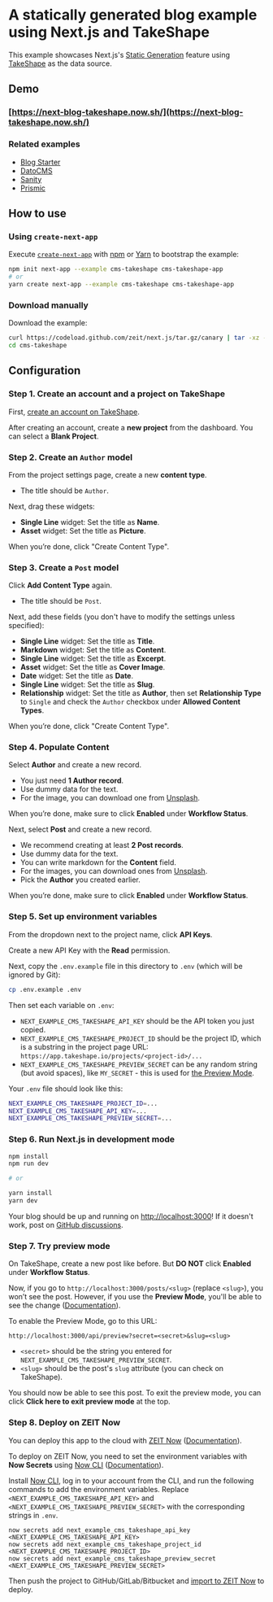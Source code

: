 # A statically generated blog example using Next.js and TakeShape

This example showcases Next.js's [Static Generation](https://nextjs.org/docs/basic-features/pages) feature using [TakeShape](https://www.takeshape.io/) as the data source.

## Demo

### [https://next-blog-takeshape.now.sh/](https://next-blog-takeshape.now.sh/)

### Related examples

- [Blog Starter](/examples/blog-starter)
- [DatoCMS](/examples/cms-datocms)
- [Sanity](/examples/cms-sanity)
- [Prismic](/examples/cms-prismic)

## How to use

### Using `create-next-app`

Execute [`create-next-app`](https://github.com/zeit/next.js/tree/canary/packages/create-next-app) with [npm](https://docs.npmjs.com/cli/init) or [Yarn](https://yarnpkg.com/lang/en/docs/cli/create/) to bootstrap the example:

```bash
npm init next-app --example cms-takeshape cms-takeshape-app
# or
yarn create next-app --example cms-takeshape cms-takeshape-app
```

### Download manually

Download the example:

```bash
curl https://codeload.github.com/zeit/next.js/tar.gz/canary | tar -xz --strip=2 next.js-canary/examples/cms-takeshape
cd cms-takeshape
```

## Configuration

### Step 1. Create an account and a project on TakeShape

First, [create an account on TakeShape](https://www.takeshape.io/).

After creating an account, create a **new project** from the dashboard. You can select a **Blank Project**.

### Step 2. Create an `Author` model

From the project settings page, create a new **content type**.

- The title should be `Author`.

Next, drag these widgets:

- **Single Line** widget: Set the title as **Name**.
- **Asset** widget: Set the title as **Picture**.

When you’re done, click "Create Content Type".

### Step 3. Create a `Post` model

Click **Add Content Type** again.

- The title should be `Post`.

Next, add these fields (you don't have to modify the settings unless specified):

- **Single Line** widget: Set the title as **Title**.
- **Markdown** widget: Set the title as **Content**.
- **Single Line** widget: Set the title as **Excerpt**.
- **Asset** widget: Set the title as **Cover Image**.
- **Date** widget: Set the title as **Date**.
- **Single Line** widget: Set the title as **Slug**.
- **Relationship** widget: Set the title as **Author**, then set **Relationship Type** to `Single` and check the `Author` checkbox under **Allowed Content Types**.

When you’re done, click "Create Content Type".

### Step 4. Populate Content

Select **Author** and create a new record.

- You just need **1 Author record**.
- Use dummy data for the text.
- For the image, you can download one from [Unsplash](https://unsplash.com/).

When you’re done, make sure to click **Enabled** under **Workflow Status**.

Next, select **Post** and create a new record.

- We recommend creating at least **2 Post records**.
- Use dummy data for the text.
- You can write markdown for the **Content** field.
- For the images, you can download ones from [Unsplash](https://unsplash.com/).
- Pick the **Author** you created earlier.

When you’re done, make sure to click **Enabled** under **Workflow Status**.

### Step 5. Set up environment variables

From the dropdown next to the project name, click **API Keys**.

Create a new API Key with the **Read** permission.

Next, copy the `.env.example` file in this directory to `.env` (which will be ignored by Git):

```bash
cp .env.example .env
```

Then set each variable on `.env`:

- `NEXT_EXAMPLE_CMS_TAKESHAPE_API_KEY` should be the API token you just copied.
- `NEXT_EXAMPLE_CMS_TAKESHAPE_PROJECT_ID` should be the project ID, which is a substring in the project page URL: `https://app.takeshape.io/projects/<project-id>/...`
- `NEXT_EXAMPLE_CMS_TAKESHAPE_PREVIEW_SECRET` can be any random string (but avoid spaces), like `MY_SECRET` - this is used for [the Preview Mode](https://nextjs.org/docs/advanced-features/preview-mode).

Your `.env` file should look like this:

```bash
NEXT_EXAMPLE_CMS_TAKESHAPE_PROJECT_ID=...
NEXT_EXAMPLE_CMS_TAKESHAPE_API_KEY=...
NEXT_EXAMPLE_CMS_TAKESHAPE_PREVIEW_SECRET=...
```

### Step 6. Run Next.js in development mode

```bash
npm install
npm run dev

# or

yarn install
yarn dev
```

Your blog should be up and running on [http://localhost:3000](http://localhost:3000)! If it doesn't work, post on [GitHub discussions](https://github.com/zeit/next.js/discussions).

### Step 7. Try preview mode

On TakeShape, create a new post like before. But **DO NOT** click **Enabled** under **Workflow Status**.

Now, if you go to `http://localhost:3000/posts/<slug>` (replace `<slug>`), you won’t see the post. However, if you use the **Preview Mode**, you'll be able to see the change ([Documentation](/docs/advanced-features/preview-mode.md)).

To enable the Preview Mode, go to this URL:

```
http://localhost:3000/api/preview?secret=<secret>&slug=<slug>
```

- `<secret>` should be the string you entered for `NEXT_EXAMPLE_CMS_TAKESHAPE_PREVIEW_SECRET`.
- `<slug>` should be the post's `slug` attribute (you can check on TakeShape).

You should now be able to see this post. To exit the preview mode, you can click **Click here to exit preview mode** at the top.

### Step 8. Deploy on ZEIT Now

You can deploy this app to the cloud with [ZEIT Now](https://vercel.com/import?filter=next.js&utm_source=github&utm_medium=readme&utm_campaign=next-example) ([Documentation](https://nextjs.org/docs/deployment)).

To deploy on ZEIT Now, you need to set the environment variables with **Now Secrets** using [Now CLI](https://vercel.com/download) ([Documentation](https://vercel.com/docs/now-cli#commands/secrets)).

Install [Now CLI](https://vercel.com/download), log in to your account from the CLI, and run the following commands to add the environment variables. Replace `<NEXT_EXAMPLE_CMS_TAKESHAPE_API_KEY>` and `<NEXT_EXAMPLE_CMS_TAKESHAPE_PREVIEW_SECRET>` with the corresponding strings in `.env`.

```
now secrets add next_example_cms_takeshape_api_key <NEXT_EXAMPLE_CMS_TAKESHAPE_API_KEY>
now secrets add next_example_cms_takeshape_project_id <NEXT_EXAMPLE_CMS_TAKESHAPE_PROJECT_ID>
now secrets add next_example_cms_takeshape_preview_secret <NEXT_EXAMPLE_CMS_TAKESHAPE_PREVIEW_SECRET>
```

Then push the project to GitHub/GitLab/Bitbucket and [import to ZEIT Now](https://vercel.com/import?filter=next.js&utm_source=github&utm_medium=readme&utm_campaign=next-example) to deploy.
